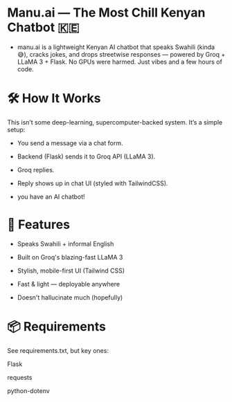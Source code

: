 #  Manu.ai — The Most Chill Kenyan Chatbot 🇰🇪
- manu.ai is a lightweight Kenyan AI chatbot that speaks Swahili (kinda 😅), cracks jokes, and drops streetwise responses — powered by Groq + LLaMA 3 + Flask. No GPUs were harmed. Just vibes and a few hours of code.

# 🛠️ How It Works
This isn’t some deep-learning, supercomputer-backed system. It’s a simple setup:

- You send a message via a chat form.

- Backend (Flask) sends it to Groq API (LLaMA 3).

- Groq replies.

- Reply shows up in chat UI (styled with TailwindCSS).

- you have an AI chatbot!

# 🧠 Features
- Speaks Swahili + informal English

- Built on Groq's blazing-fast LLaMA 3

- Stylish, mobile-first UI (Tailwind CSS)

- Fast & light — deployable anywhere

- Doesn't hallucinate much (hopefully)


# 📦 Requirements
See requirements.txt, but key ones:

Flask

requests

python-dotenv
